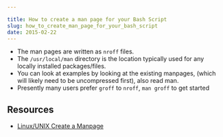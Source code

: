 ```yaml
---

title: How to create a man page for your Bash Script
slug: how_to_create_man_page_for_your_bash_script
date: 2015-02-22
---
```

    
- The man pages are written as `nroff` files.
- The `/usr/local/man` directory is the location typically used for any locally installed packages/files.
- You can look at examples by looking at the existing manpages, (which will likely need to be uncompressed first), also read man.
- Presently many users prefer `groff` to `nroff`, `man groff` to get started


Resources
---
- [Linux/UNIX Create a Manpage](http://www.cyberciti.biz/faq/linux-unix-creating-a-manpage/)
